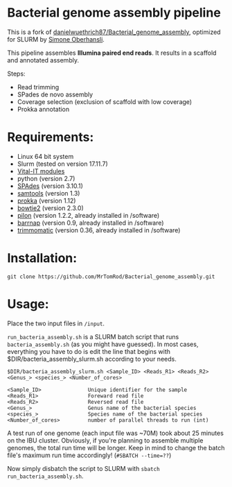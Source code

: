 Bacterial genome assembly pipeline
=======================

This is a fork of [danielwuethrich87/Bacterial_genome_assembly](https://github.com/danielwuethrich87/Bacterial_genome_assembly), optimized for SLURM by [Simone Oberhansli](http://www.bioinformatics.unibe.ch/about_us/staff/dr_oberhaensli_simone/index_eng.html).

This pipeline assembles **Illumina paired end reads**. It results in a scaffold and annotated assembly.

Steps:
- Read trimming
- SPades de novo assembly
- Coverage selection (exclusion of scaffold with low coverage)
- Prokka annotation

# Requirements:

- Linux 64 bit system
- Slurm (tested on version 17.11.7)
- [Vital-IT modules](https://www.vital-it.ch/)
- python (version 2.7)
- [SPAdes](http://cab.spbu.ru/software/spades/) (version 3.10.1)
- [samtools](https://github.com/samtools/samtools) (version 1.3)
- [prokka](https://github.com/tseemann/prokka) (version 1.12)
- [bowtie2](http://bowtie-bio.sourceforge.net/bowtie2/index.shtml) (version 2.3.0)
- [pilon](https://github.com/broadinstitute/pilon/releases) (version 1.2.2, already installed in /software)
- [barrnap](https://github.com/tseemann/barrnap/tree/master/bin) (version 0.9, already installed in /software)
- [trimmomatic](http://www.usadellab.org/cms/?page=trimmomatic) (version 0.36, already installed in /software)

# Installation:

`git clone https://github.com/MrTomRod/Bacterial_genome_assembly.git`

# Usage:

Place the two input files in `/input`.

`run_bacteria_assembly.sh` is a SLURM batch script that runs `bacteria_assembly.sh` (as you might have guessed). In most cases, everything you have to do is edit the line that begins with $DIR/bacteria_assembly_slurm.sh according to your needs.

    $DIR/bacteria_assembly_slurm.sh <Sample_ID> <Reads_R1> <Reads_R2> <Genus_> <species_> <Number_of_cores>
 
    <Sample_ID>               Unique identifier for the sample
    <Reads_R1>                Foreward read file
    <Reads_R2>                Reversed read file
    <Genus_>                  Genus name of the bacterial species
    <species_>                Species name of the bacterial species
    <Number_of_cores>         number of parallel threads to run (int)
    
A test run of one genome (each input file was ~70M) took about 25 minutes on the IBU cluster. Obviously, if you're planning to assemble multiple genomes, the total run time will be longer. Keep in mind to change the batch file's maximum run time accordingly! (`#SBATCH --time=??`)
    
Now simply disbatch the script to SLURM with `sbatch run_bacteria_assembly.sh`.
